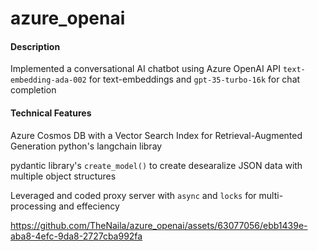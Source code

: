 # azure_openai

#### Description
Implemented a conversational AI chatbot using Azure OpenAI API `text-embedding-ada-002` for text-embeddings and `gpt-35-turbo-16k` for chat completion

#### Technical Features

Azure Cosmos DB with a Vector Search Index for Retrieval-Augmented Generation
python's langchain libray

pydantic library's `create_model()` to create desearalize JSON data with multiple object structures

Leveraged and coded proxy server with `async` and `locks` for multi-processing and effeciency

https://github.com/TheNaila/azure_openai/assets/63077056/ebb1439e-aba8-4efc-9da8-2727cba992fa




